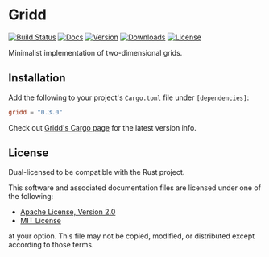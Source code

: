 # Gridd

[![Build Status](https://img.shields.io/gitlab/pipeline/cmarcbs7/gridd)](https://gitlab.com/cmarcbs7/gridd/pipelines) [![Docs](https://img.shields.io/badge/docs-docs.rs-blue)](https://docs.rs/gridd) [![Version](https://img.shields.io/crates/v/gridd)](https://crates.io/crates/gridd) [![Downloads](https://img.shields.io/crates/d/gridd)](https://crates.io/crates/gridd) [![License](https://img.shields.io/crates/l/gridd)](https://choosealicense.com/)

Minimalist implementation of two-dimensional grids.

## Installation
Add the following to your project's `Cargo.toml` file under `[dependencies]`:

```toml
gridd = "0.3.0"
```

Check out [Gridd's Cargo page](https://crates.io/crates/gridd) for
the latest version info.

## License
Dual-licensed to be compatible with the Rust project.

This software and associated documentation files are licensed under one of the
following:

- [Apache License, Version 2.0](https://www.apache.org/licenses/LICENSE-2.0)
- [MIT License](https://opensource.org/licenses/MIT)

at your option. This file may not be copied, modified, or distributed except
according to those terms.
